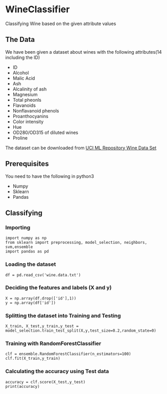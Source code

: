 # WineClassifier
Classifying Wine based on the given attribute values

## The Data
We have been given a dataset about wines with the following attributes(14 including the ID)
* ID
* Alcohol
* Malic Acid
* Ash
* Alcalinity of ash
* Magnesium
* Total pheonls
* Flavanoids
* Nonflavanoid phenols
* Proanthocyanins
* Color intensity
* Hue
* OD280/OD315 of diluted wines
* Proline

The dataset can be downloaded from [UCI ML Repository Wine Data Set](https://archive.ics.uci.edu/ml/datasets/wine)

## Prerequisites
You need to have the following in python3
 * Numpy
 * Sklearn
 * Pandas
 
## Classifying
### Importing
```
import numpy as np
from sklearn import preprocessing, model_selection, neighbors, svm,ensemble
import pandas as pd
```
### Loading the dataset
```
df = pd.read_csv('wine.data.txt')
```

### Deciding the features and labels (X and y)
```
X = np.array(df.drop(['id'],1))
y = np.array(df['id'])
```

### Splitting the dataset into Training and Testing
```
X_train, X_test,y_train,y_test = model_selection.train_test_split(X,y,test_size=0.2,random_state=0)
```

### Training with RandomForestClassifier
```
clf = ensemble.RandomForestClassifier(n_estimators=100)
clf.fit(X_train,y_train)
```

### Calculating the accuracy using Test data
```
accuracy = clf.score(X_test,y_test)
print(accuracy)
```
